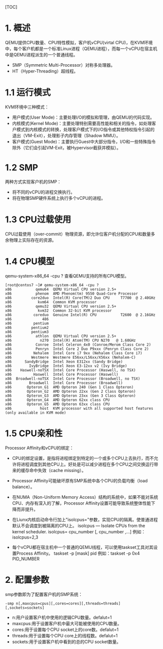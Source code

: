 [TOC]

# 1. 概述

QEMU提供CPU数量、CPU特性模拟，客户机vCPU(virtal CPU)，在KVM环境中，每个客户机都是一个标准Linux进程（QEMU进程），而每一个vCPU在宿主机中是QEMU进程派生的一个普通线程。

- SMP（Symmetric Multi-Processor）对称多处理器。
- HT（Hyper-Threading）超线程。

# 1.1 运行模式

KVM环境中三种模式：
- 用户模式(User Mode)：主要处理I/O的模拟和管理，由QEMU的代码实现。
- 内核模式(Kernel Mode)：主要处理特别需要高性能和相关的指令，如处理客户模式到内核模式的转换，处理客户模式下的I/O指令或其他特权指令引起的退出（VM-Exit），处理影子内存管理（Shadow MMU）。
- 客户模式(Guest Mode)：主要执行Guest中大部分指令，I/O和一些特殊指令除外（它们会引起VM-Exit，被Hypervisor截获并模拟）。

# 1.2 SMP

两种方式实现客户机的SMP：
- 将不同的vCPU的进程交换执行。
- 将在物理SMP硬件系统上执行多个vCPU的进程。
	
# 1.3 CPU过载使用
CPU过载使用（over-commit）物理资源，即允许位客户机分配的CPU和数量多余物理上实际存在的资源。

# 1.4 CPU模型
qemu-system-x86_64 -cpu ? 查看QEMU支持的所有CPU模型。

```
[root@centos7 ~]# qemu-system-x86_64 -cpu ?
x86           qemu64  QEMU Virtual CPU version 2.5+
x86           phenom  AMD Phenom(tm) 9550 Quad-Core Processor
x86         core2duo  Intel(R) Core(TM)2 Duo CPU     T7700  @ 2.40GHz
x86            kvm64  Common KVM processor
x86           qemu32  QEMU Virtual CPU version 2.5+
x86            kvm32  Common 32-bit KVM processor
x86          coreduo  Genuine Intel(R) CPU           T2600  @ 2.16GHz
x86              486
x86          pentium
x86         pentium2
x86         pentium3
x86           athlon  QEMU Virtual CPU version 2.5+
x86             n270  Intel(R) Atom(TM) CPU N270   @ 1.60GHz
x86           Conroe  Intel Celeron_4x0 (Conroe/Merom Class Core 2)
x86           Penryn  Intel Core 2 Duo P9xxx (Penryn Class Core 2)
x86          Nehalem  Intel Core i7 9xx (Nehalem Class Core i7)
x86         Westmere  Westmere E56xx/L56xx/X56xx (Nehalem-C)
x86      SandyBridge  Intel Xeon E312xx (Sandy Bridge)
x86        IvyBridge  Intel Xeon E3-12xx v2 (Ivy Bridge)
x86    Haswell-noTSX  Intel Core Processor (Haswell, no TSX)
x86          Haswell  Intel Core Processor (Haswell)
x86  Broadwell-noTSX  Intel Core Processor (Broadwell, no TSX)
x86        Broadwell  Intel Core Processor (Broadwell)
x86       Opteron_G1  AMD Opteron 240 (Gen 1 Class Opteron)
x86       Opteron_G2  AMD Opteron 22xx (Gen 2 Class Opteron)
x86       Opteron_G3  AMD Opteron 23xx (Gen 3 Class Opteron)
x86       Opteron_G4  AMD Opteron 62xx class CPU
x86       Opteron_G5  AMD Opteron 63xx class CPU
x86             host  KVM processor with all supported host features (only available in KVM mode)
```

# 1.5 CPU亲和性

Processor Affinity和vCPU的绑定：
- CPU的绑定设置，是指将进程绑定到特定的一个或多个CPU上去执行，而不允许将进程调度到其他CPU上。好处是可以减少进程在多个CPU之间交换运行带来的缓存命中失效（cache missing）。

- Processor Affinity可能破坏原有SMP系统中各个CPU的负载均衡（load balance）。

- 在NUMA（Non-Uniform Memory Access）结构的系统中，如果不能对系统CPU、内存有深入的了解，Processor Affinity设置可能导致系统整体性能下降而非提升。

- 在Liunx内核启动命令行加上"isolcpus="参数，实现CPU的隔离。使普通进程默认不会调度到被隔离的CPU上。
			isolcpus — Isolate CPUs from the kernel scheduler.
			isolcpus= cpu_number [, cpu_number ,...]
			例如：isolcpus=2,3

- 每个vCPU都在宿主机中一个普通的QEMU线程，可以使用taskset工具对其设置Process Affinity。
			taskset -p [mask] pid
			例如：taskset -p 0x4 PID_NUMBER

# 2. 配置参数	
		
smp参数即为了配置客户机的SMP系统：

```
-smp n[,maxcpus=cpus][,cores=cores][,threads=threads][,sockets=sockets]
```

- n:用户设置客户机中使用的逻辑CPU数量。defalut=1
- maxcpus:用于设置客户机中最大可能被使用的CPU数量。
- cores:用于设置每个CPU socket上的core数。defalut=1
- threads:用于设置每个CPU core上的线程数。defalut=1
- sockets:用于设置客户机中看到的总的CPU socket数量。